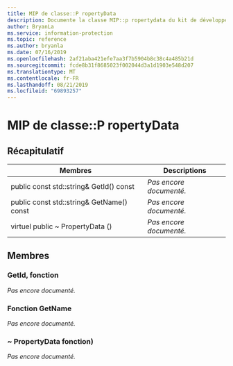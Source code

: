 ```yaml
---
title: MIP de classe::P ropertyData
description: Documente la classe MIP::p ropertydata du kit de développement logiciel (SDK) Microsoft Information Protection (MIP).
author: BryanLa
ms.service: information-protection
ms.topic: reference
ms.author: bryanla
ms.date: 07/16/2019
ms.openlocfilehash: 2af21aba421efe7aa3f7b5904b8c38c4a485b21d
ms.sourcegitcommit: fcde8b31f8685023f002044d3a1d1903e548d207
ms.translationtype: MT
ms.contentlocale: fr-FR
ms.lasthandoff: 08/21/2019
ms.locfileid: "69893257"
---
```

# <a name="class-mippropertydata"></a>MIP de classe::P ropertyData 
  
## <a name="summary"></a>Récapitulatif
 Membres                        | Descriptions                                
--------------------------------|---------------------------------------------
public const std::string& GetId() const  | _Pas encore documenté._
public const std::string& GetName() const  | _Pas encore documenté._
virtuel public ~ PropertyData ()  | _Pas encore documenté._
  
## <a name="members"></a>Membres
  
### <a name="getid-function"></a>GetId, fonction
_Pas encore documenté._

  
### <a name="getname-function"></a>Fonction GetName
_Pas encore documenté._

  
### <a name="propertydata-function"></a>~ PropertyData fonction)
_Pas encore documenté._

